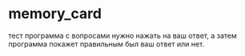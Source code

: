 # memory_card
тест
программа с вопросами
нужно нажать на ваш ответ, a затем программа покажет правильным был ваш ответ или нет.
